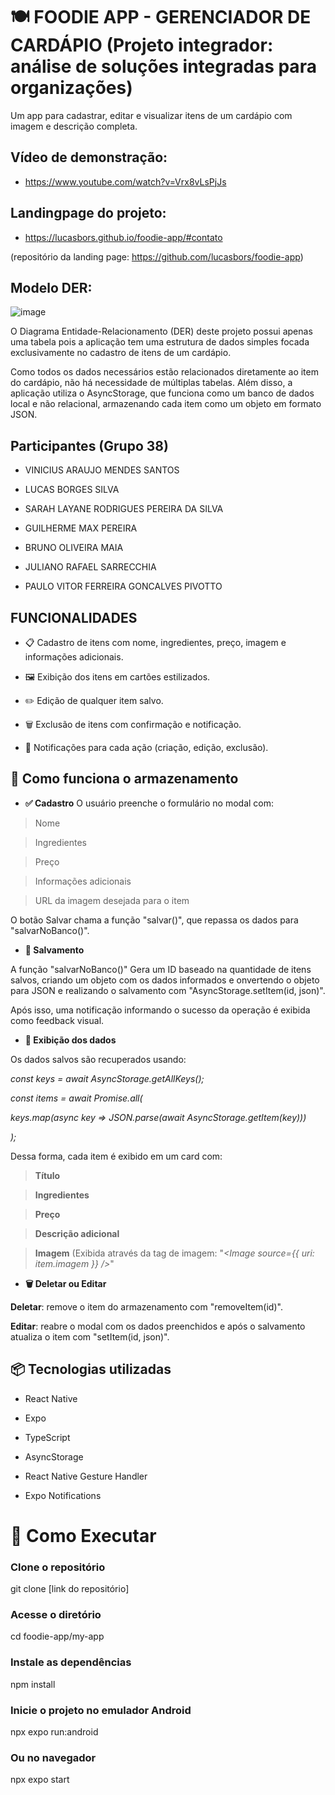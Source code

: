 # 🍽️ FOODIE APP - GERENCIADOR DE CARDÁPIO (Projeto integrador: análise de soluções integradas para organizações)

Um app para cadastrar, editar e visualizar itens de um cardápio com imagem e descrição completa.

## Vídeo de demonstração: 

- https://www.youtube.com/watch?v=Vrx8vLsPjJs

## Landingpage do projeto:

- https://lucasbors.github.io/foodie-app/#contato

(repositório da landing page: https://github.com/lucasbors/foodie-app)


## Modelo DER: 

![image](https://github.com/user-attachments/assets/f1d3b505-c6f9-4a3d-8c21-73d2d2066dd6)

O Diagrama Entidade-Relacionamento (DER) deste projeto possui apenas uma tabela pois a aplicação tem uma estrutura de dados simples
focada exclusivamente no cadastro de itens de um cardápio.

Como todos os dados necessários estão relacionados diretamente ao item do cardápio, não há necessidade de múltiplas tabelas.
Além disso, a aplicação utiliza o AsyncStorage, que funciona como um banco de dados local e não relacional, armazenando cada item como um objeto em formato JSON.

## Participantes (Grupo 38)

- VINICIUS ARAUJO MENDES SANTOS
 
- LUCAS BORGES SILVA
  
- SARAH LAYANE RODRIGUES PEREIRA DA SILVA

- GUILHERME MAX PEREIRA

- BRUNO OLIVEIRA MAIA

- JULIANO RAFAEL SARRECCHIA

- PAULO VITOR FERREIRA GONCALVES PIVOTTO


## **FUNCIONALIDADES** 

- 📋 Cadastro de itens com nome, ingredientes, preço, imagem e informações adicionais.

- 🖼️ Exibição dos itens em cartões estilizados.

- ✏️ Edição de qualquer item salvo.

- 🗑️ Exclusão de itens com confirmação e notificação.

- 🔔 Notificações para cada ação (criação, edição, exclusão).

## 🧠 Como funciona o armazenamento

- **✅ Cadastro**
O usuário preenche o formulário no modal com:

>Nome

>Ingredientes

>Preço

>Informações adicionais

>URL da imagem desejada para o item

O botão Salvar chama a função "salvar()", que repassa os dados para "salvarNoBanco()".

- **💾 Salvamento**
  
A função "salvarNoBanco()" Gera um ID baseado na quantidade de itens salvos, criando um objeto com os dados informados e onvertendo o objeto para JSON e realizando o salvamento com "AsyncStorage.setItem(id, json)".

Após isso, uma notificação informando o sucesso da operação é exibida como feedback visual.

- **🔄 Exibição dos dados**
  
Os dados salvos são recuperados usando:

*const keys = await AsyncStorage.getAllKeys();*

*const items = await Promise.all(*

  *keys.map(async key => JSON.parse(await AsyncStorage.getItem(key)))*
  
*);*

Dessa forma, cada item é exibido em um card com:

>**Título**

>**Ingredientes**

>**Preço**

>**Descrição adicional**

>**Imagem** (Exibida através da tag de imagem: "*<Image source={{ uri: item.imagem }} />*"

- **🗑️ Deletar ou Editar**
  
**Deletar**: remove o item do armazenamento com "removeItem(id)".

**Editar**: reabre o modal com os dados preenchidos e após o salvamento atualiza o item com "setItem(id, json)".

## 📦 Tecnologias utilizadas

- React Native

- Expo

- TypeScript

- AsyncStorage

- React Native Gesture Handler

- Expo Notifications

# 🚀 Como Executar

### Clone o repositório

git clone [link do repositório]

### Acesse o diretório

cd foodie-app/my-app

### Instale as dependências

npm install

### Inicie o projeto no emulador Android
npx expo run:android

### Ou no navegador
npx expo start


